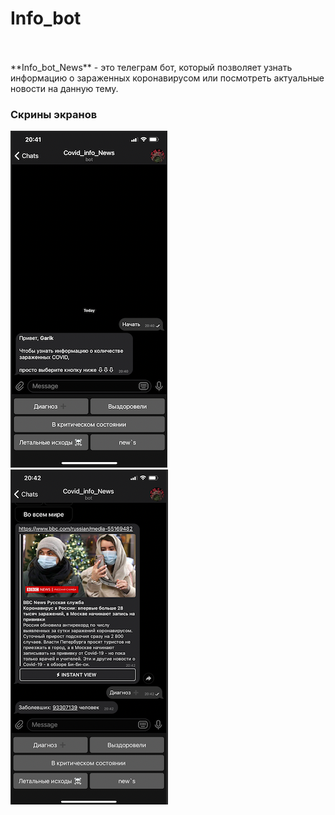 # Info_bot
<br/>
<br/>
**Info_bot_News** - это телеграм бот, который позволяет узнать информацию о зараженных коронавирусом или посмотреть актуальные новости на данную тему.

### Скрины экранов

![scrin1](https://github.com/Igor-Shevtsov/info_bot/blob/main/scrin2.png)
![scrin2](https://github.com/Igor-Shevtsov/info_bot/blob/main/scrin1.png)


